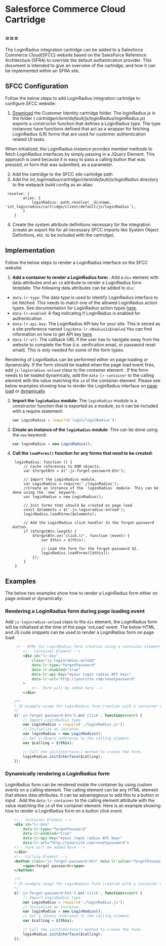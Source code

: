 # Salesforce Commerce Cloud Cartridge
===
---
The LoginRadius integration cartridge can be added to a Salesforce Commerce Cloud(SFCC) website based on the SalesForce Reference Architecture (SFRA) to override the default authentication provider. This document is intended to give an overview of the cartridge, and how it can be implemented within an SFRA site.
## SFCC Configuration
Follow the below steps  to add LoginRadius integration cartridge to configure SFCC website: 
1. [Download](https://github.com/LoginRadius/sfcc-identity-plugin) the Customer Identity cartridge folder. The loginRadius.js in the folder ( _cartridge/client/default/js/loginRadius/loginRadius.js_) exports a constructor function that defines a LoginRadius type. The type instances have functions defined that act as a wrapper for fetching LoginRadius (LR) forms that are used for customer authentication related UI tasks. 

 When initialized, the LoginRadius instance provides member methods to fetch LoginRadius interfaces by simply passing in a JQuery Element. This approach is used because it is easy to pass a calling button that was pressed, or form that was submitted, as a parameter.

2. Add the cartridge to the SFCC site cartridge path
3. Add the _int_loginradius/cartridge/client/default/js/loginRadius_ directory to the webpack build config as an alias:
```
 resolve: {
        alias: {
            loginRadius: path.resolve(__dirname, 'int_loginradius/cartridge/client/default/js/loginRadius'),
        }
    }
```
4. Create the system attribute definitions necessary for the integration (create an export file for all necessary SFCC imports like System Object Definitions, etc. to be included with the cartridge).


## Implementation
Follow the below steps to render a LoginRadius interface on the SFCC website:
1. **Add a container to render a LoginRadius form** :  Add a `div` element with data attributes and an `id` attribute to render a LoginRadius form template. The following data attributes can be added to `div`:
 - `data-lr-type`: The data type is used to identify LoginRadius interface to be fetched. This needs to match one of the allowed LoginRadius action types. See documentation for LoginRadius action types [here](https://www.loginradius.com/docs/libraries/js-libraries/getting-started/#initmethod4). 
 - `data-lr-enabled`: A  flag indicating if LoginRadius is enabled for authentication.
 - `data-lr-api-key`: The LoginRadius API key for your site. This is stored as a site preference named `logidata-lr-nRadiusIsEnabled`.You can find information on how to get API key [here](https://www.loginradius.com/docs/api/v2/admin-console/platform-security/api-key-and-secret/).
 - `data-lr-url`: The callback URL if the user has to navigate away from the website to complete the flow (i.e. verification email, or password reset email). This is only needed for some of the form types.

 Rendering of LoginRadius can be performed either on page loading or dynamically. If the form should be loaded when the page load event fires, add `js-loginradius-onload` class to the container element . If the form needs to be loaded dynamically, add the `data-lr-container`  to the calling element with the value matching the `id` of the container element. Please see below examples showing how to render the LoginRadius interface on [page load](https://www.loginradius.com/docs/api/v2/deployment/turn-key-plugins/salesforce-commerce-cloud-identity-plugin#renderingaloginradiusformduringpageloadingevent3) or [dynamically](https://www.loginradius.com/docs/api/v2/deployment/turn-key-plugins/salesforce-commerce-cloud-identity-plugin#dynamicallyrenderingaloginradiusform4).

2. **Import the `loginRadius` module**: The `loginRadius` module is a constructor function that is exported as a module, so it can be included with a require statement:
    ```JavaScript
    var LoginRadius = require('login/loginRadius');
    ```
3. **Create an instance of the `loginRadius` module**: This can be done using the `new` keyword:
    ```JavaScript
    var loginRadius = new LoginRadius();
    ```
4. **Call the `loadForms()` function for any forms that need to be created**:
   ```
    loginRadius: function () {
        // Cache references to DOM objects.
        var $forgotBtn = $('.js-forgot-password-btn');

        // Import the LoginRadius module.
        var LoginRadius = require('./loginRadius');
		//Create an instance of the `loginRadius` module- This can be done using the `new` keyword.
        var loginRadius = new LoginRadius();

        // Init forms that should be created on page load.
        const $elements = $('.js-loginradius-onload');
        loginRadius.loadForms($elements);

        // Add the LoginRadius click handler to the forgot-password button.
        if ($forgotBtn.length) {
            $forgotBtn.on('click.lr', function (event) {
                var $this = $(this);

                // Load the form for the forgot-password UI.
                loginRadius.loadForms([$this]);
            });
        }
    }
    ```
## Examples
The below two examples show how to render a LoginRadius form either on page onload or dynamically:
###  Rendering a LoginRadius form during page loading event
 Add  `js-loginradius-onload` class to the `div` element, the LoginRadius form will be initialized at the time of the page 'onLoad' event. The below HTML and JS code snippets can be used to render a LoginRadius form on page load:
```HTML
     <!-- HTML for LoginRadius form creation using a container element and the js-loginradius-onload class. -->
        <!-- Container Element -->
        <div id="lr-div"
            class="js-loginradius-onload"
            data-lr-type="forgotPassword"
            data-lr-enabled="true"
            data-lr-api-key="<your login radius API key>"
            data-lr-url="http://yoursite.com/resetpassword"
        >
            <!-- Form will be added here -->
        </div>
```
```JavaScript
	/**
    * JS example usage for LoginRadius form creation with a container element.
    */
	$('.js-forgot-password-btn').on('click', function(event) {
		// Import LoginRadius type
		var LoginRadius = require('./loginRadius.js');
		// Initialize an instance.
		var loginRadius = new LoginRadius();
		// Get a JQuery reference to the calling element.
		var $calling = $(this);

		// Call the initInterface() method to create the form.
		loginRadius.initInterface($calling);
	});
```
###  Dynamically rendering a LoginRadius form 
LoginRadius form can be rendered inside the container by using custom events on a calling element. The calling element can be any HTML element that allows data attributes. It can be advantageous to add this to a button or input . Add the `data-lr-container`  to the calling element attribute with the value matching the `id` of the container element. Here is an example showing how to render a LoginRadius form on a button click event.
```HTML
	<!-- Container Element -->
	<div id="lr-div" 
		data-lr-type="forgotPassword" 
		data-lr-enabled="true" 
		data-lr-api-key="<your login radius API key>" 
		data-lr-url="http://yoursite.com/resetpassword">
	<!-- Form will be added here -->
	</div>
	<!-- Calling Element -->
	<button class="js-forgot-password-btn" data-lr-value="forgotPassword" data-lr-container="lr-div">
		<span>forgot password</span>
	</button>
```
```JavaScript
	/**
    * JS example usage for LoginRadius form creation with a container element.
    */
	$('.js-forgot-password-btn').on('click', function(event) {
		// Import LoginRadius type
		var LoginRadius = require('./loginRadius.js');
		// Initialize an instance.
		var loginRadius = new LoginRadius();
		// Get a JQuery reference to the calling element.
		var $calling = $(this);

		// Call the initInterface() method to create the form.
		loginRadius.initInterface($calling);
	});
```
